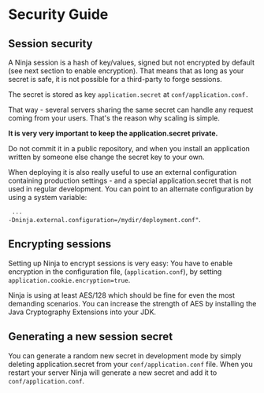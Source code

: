Security Guide
==============

Session security
----------------

A Ninja session is a hash of key/values, signed but not encrypted by default (see next section to enable encryption). 
That means that as long as your secret is safe, it is not possible for a third-party to forge sessions.

The secret is stored as key <code>application.secret</code> at <code>conf/application.conf.</code>

That way - several servers sharing the same secret can handle any request coming from your users. 
That's the reason why scaling is simple.

<strong>It is very very important to keep the application.secret private.</strong>

Do not commit it in a public repository, and when you install an application written by 
someone else change the secret key to your own. 

When deploying it is also really useful to use an external configuration containing production settings -
and a special application.secret that is not used in regular development. You can point to an alternate
configuration by using a system variable:

<code> ... -Dninja.external.configuration=/mydir/deployment.conf"</code>.


Encrypting sessions
-------------------

Setting up Ninja to encrypt sessions is very easy: You have to enable encryption in the configuration file,
(<code>application.conf</code>), by setting <code>application.cookie.encryption=true</code>. 

Ninja is using at least AES/128 which should be fine for even the most demanding scenarios. 
You can increase the strength of AES by installing the Java Cryptography Extensions into your JDK.


Generating a new session secret
-------------------------------

You can generate a random new secret in development mode by simply deleting application.secret from
your <code>conf/application.conf</code> file. When you restart your server Ninja will generate a new secret and 
add it to <code>conf/application.conf</code>.
